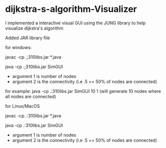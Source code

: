 # dijkstra-s-algorithm-Visualizer
I implemented a interactive visual GUI using the JUNG library to help visualize dijkstra's algorithm 

Added JAR library file 

for windows:

javac -cp .;310libs.jar *.java

java -cp .;310libs.jar SimGUI 

*  argument 1 is number of nodes
*  argument 2 is the connectivity (i.e .5 == 50% of nodes are connected)

for example: java -cp .:310libs.jar SimGUI 10 1 (will generate 10 nodes where all nodes are connected)

for Linux/MacOS

javac -cp .:310libs.jar *.java

java -cp .:310libs.jar SimGUI 


* argument 1 is number of nodes
* argument 2 is the connectivity (i.e .5 == 50% of nodes are connected)

